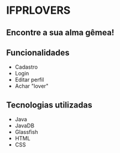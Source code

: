 # IFPRLOVERS
## Encontre a sua alma gêmea!

## Funcionalidades
- Cadastro
- Login
- Editar perfil
- Achar "lover"

## Tecnologias utilizadas
- Java 
- JavaDB
- Glassfish
- HTML
- CSS
